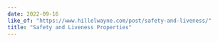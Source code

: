 ```yaml
---
date: 2022-09-16
like_of: "https://www.hillelwayne.com/post/safety-and-liveness/"
title: "Safety and Liveness Properties"
---
```

